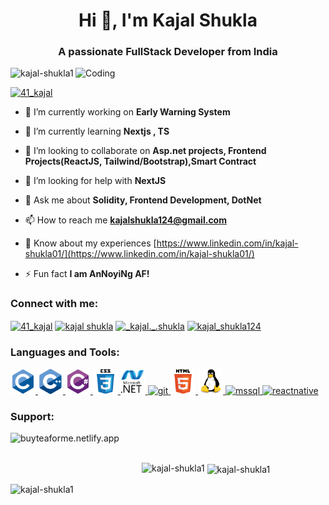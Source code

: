 
<h1 align="center">Hi 👋, I'm Kajal Shukla</h1>
<h3 align="center">A passionate FullStack Developer from India</h3>
<img align="right" alt="Coding" width="400" src="https://media.giphy.com/media/L1R1tvI9svkIWwpVYr/giphy.gif">

<p align="left"> <img src="https://komarev.com/ghpvc/?username=kajal-shukla1&label=Profile%20views&color=0e75b6&style=flat" alt="kajal-shukla1" /> </p>

<p align="left"> <a href="https://twitter.com/41_kajal" target="blank"><img src="https://img.shields.io/twitter/follow/41_kajal?logo=twitter&style=for-the-badge" alt="41_kajal" /></a> </p>

- 🔭 I’m currently working on **Early Warning System**

- 🌱 I’m currently learning **Nextjs , TS**

- 👯 I’m looking to collaborate on **Asp.net projects, Frontend Projects(ReactJS, Tailwind/Bootstrap),Smart Contract**

- 🤝 I’m looking for help with **NextJS**

- 💬 Ask me about **Solidity, Frontend Development, DotNet**

- 📫 How to reach me **kajalshukla124@gmail.com**

- 📄 Know about my experiences [https://www.linkedin.com/in/kajal-shukla01/](https://www.linkedin.com/in/kajal-shukla01/)

- ⚡ Fun fact **I am AnNoyiNg AF!**

<h3 align="left">Connect with me:</h3>
<p align="left">
<a href="https://twitter.com/41_kajal" target="blank"><img align="center" src="https://raw.githubusercontent.com/rahuldkjain/github-profile-readme-generator/master/src/images/icons/Social/twitter.svg" alt="41_kajal" height="30" width="40" /></a>
<a href="https://linkedin.com/in/kajal shukla" target="blank"><img align="center" src="https://raw.githubusercontent.com/rahuldkjain/github-profile-readme-generator/master/src/images/icons/Social/linked-in-alt.svg" alt="kajal shukla" height="30" width="40" /></a>
<a href="https://instagram.com/_kajal._.shukla" target="blank"><img align="center" src="https://raw.githubusercontent.com/rahuldkjain/github-profile-readme-generator/master/src/images/icons/Social/instagram.svg" alt="_kajal._.shukla" height="30" width="40" /></a>
<a href="https://www.leetcode.com/kajal_shukla124" target="blank"><img align="center" src="https://raw.githubusercontent.com/rahuldkjain/github-profile-readme-generator/master/src/images/icons/Social/leet-code.svg" alt="kajal_shukla124" height="30" width="40" /></a>
</p>

<h3 align="left">Languages and Tools:</h3>
<p align="left"> <a href="https://www.cprogramming.com/" target="_blank" rel="noreferrer"> <img src="https://raw.githubusercontent.com/devicons/devicon/master/icons/c/c-original.svg" alt="c" width="40" height="40"/> </a> <a href="https://www.w3schools.com/cpp/" target="_blank" rel="noreferrer"> <img src="https://raw.githubusercontent.com/devicons/devicon/master/icons/cplusplus/cplusplus-original.svg" alt="cplusplus" width="40" height="40"/> </a> <a href="https://www.w3schools.com/cs/" target="_blank" rel="noreferrer"> <img src="https://raw.githubusercontent.com/devicons/devicon/master/icons/csharp/csharp-original.svg" alt="csharp" width="40" height="40"/> </a> <a href="https://www.w3schools.com/css/" target="_blank" rel="noreferrer"> <img src="https://raw.githubusercontent.com/devicons/devicon/master/icons/css3/css3-original-wordmark.svg" alt="css3" width="40" height="40"/> </a> <a href="https://dotnet.microsoft.com/" target="_blank" rel="noreferrer"> <img src="https://raw.githubusercontent.com/devicons/devicon/master/icons/dot-net/dot-net-original-wordmark.svg" alt="dotnet" width="40" height="40"/> </a> <a href="https://git-scm.com/" target="_blank" rel="noreferrer"> <img src="https://www.vectorlogo.zone/logos/git-scm/git-scm-icon.svg" alt="git" width="40" height="40"/> </a> <a href="https://www.w3.org/html/" target="_blank" rel="noreferrer"> <img src="https://raw.githubusercontent.com/devicons/devicon/master/icons/html5/html5-original-wordmark.svg" alt="html5" width="40" height="40"/> </a> <a href="https://www.linux.org/" target="_blank" rel="noreferrer"> <img src="https://raw.githubusercontent.com/devicons/devicon/master/icons/linux/linux-original.svg" alt="linux" width="40" height="40"/> </a> <a href="https://www.microsoft.com/en-us/sql-server" target="_blank" rel="noreferrer"> <img src="https://www.svgrepo.com/show/303229/microsoft-sql-server-logo.svg" alt="mssql" width="40" height="40"/> </a> <a href="https://reactnative.dev/" target="_blank" rel="noreferrer"> <img src="https://reactnative.dev/img/header_logo.svg" alt="reactnative" width="40" height="40"/> </a> </p>

<h3 align="left">Support:</h3>
<p><a href="https://www.buymeacoffee.com/buyteaforme.netlify.app"> <img align="left" src="https://cdn.buymeacoffee.com/buttons/v2/default-yellow.png" height="50" width="210" alt="buyteaforme.netlify.app" /></a></p><br><br>

<p><img align="left" src="https://github-readme-stats.vercel.app/api/top-langs?username=kajal-shukla1&show_icons=true&locale=en&layout=compact" alt="kajal-shukla1" /></p>

<p>&nbsp;<img align="center" src="https://github-readme-stats.vercel.app/api?username=kajal-shukla1&show_icons=true&locale=en" alt="kajal-shukla1" /></p>

<p><img align="center" src="https://github-readme-streak-stats.herokuapp.com/?user=kajal-shukla1&" alt="kajal-shukla1" /></p>
